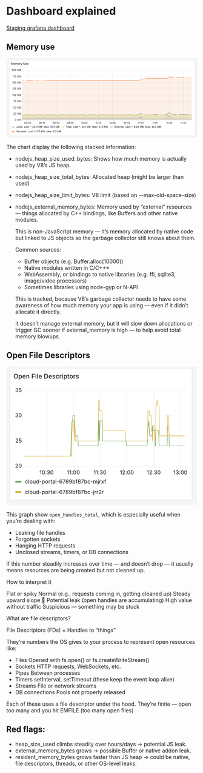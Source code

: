 # Dashboard explained

[Staging grafana dashboard](https://grafana.staging.env.datum.net/d/deicyjvtfy800e/cloud-portal?orgId=1&from=now-3h&to=now&timezone=browser&var-pod=$__all&var-resolution=30s&var-query0=1m&var-interval=1m)

## Memory use

![..](./assets/dashboard/memory.png)

The chart display the following stacked information:

- nodejs_heap_size_used_bytes: Shows how much memory is actually used by V8’s JS heap.
- nodejs_heap_size_total_bytes: Allocated heap (might be larger than used)
- nodejs_heap_size_limit_bytes: V8 limit (based on --max-old-space-size)
- nodejs_external_memory_bytes: Memory used by “external” resources — things allocated by C++ bindings, like Buffers and other native modules.

  This is non-JavaScript memory — it’s memory allocated by native code but linked to JS objects so the garbage collector still knows about them.

  Common sources:

  - Buffer objects (e.g. Buffer.alloc(10000))
  - Native modules written in C/C++\*
  - WebAssembly, or bindings to native libraries (e.g. ffi, sqlite3, image/video processors)
  - Sometimes libraries using node-gyp or N-API

  This is tracked, because V8’s garbage collector needs to have some awareness of how much memory your app is using — even if it didn’t allocate it directly.

  It doesn’t manage external memory, but it will slow down allocations or trigger GC sooner if external_memory is high — to help avoid total memory blowups.

## Open File Descriptors

![.](./assets/dashboard/file-descriptors.png)

This graph show `open_handles_total`, which is especially useful when you’re dealing with:

- Leaking file handles
- Forgotten sockets
- Hanging HTTP requests
- Unclosed streams, timers, or DB connections

If this number steadily increases over time — and doesn’t drop — it usually means resources are being created but not cleaned up.

How to interpret it

Flat or spiky Normal (e.g., requests coming in, getting cleaned up)
Steady upward slope 🚨 Potential leak (open handles are accumulating)
High value without traffic Suspicious — something may be stuck

What are file descriptors?

File Descriptors (FDs) = Handles to “things”

They’re numbers the OS gives to your process to represent open resources like:

- Files Opened with fs.open() or fs.createWriteStream()
- Sockets HTTP requests, WebSockets, etc.
- Pipes Between processes
- Timers setInterval, setTimeout (these keep the event loop alive)
- Streams File or network streams
- DB connections Pools not properly released

Each of these uses a file descriptor under the hood. They’re finite — open too many and you hit EMFILE (too many open files)

## Red flags:

- heap_size_used climbs steadily over hours/days → potential JS leak.
- external_memory_bytes grows → possible Buffer or native addon leak.
- resident_memory_bytes grows faster than JS heap → could be native, file descriptors, threads, or other OS-level leaks.
